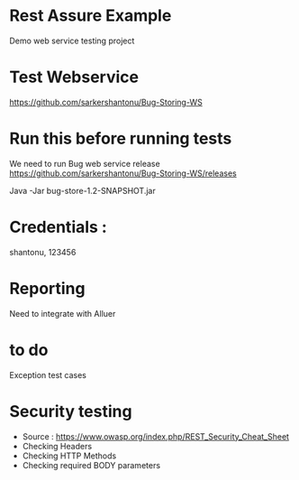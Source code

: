 # Rest Assure Example 
Demo web service testing project

# Test Webservice 
https://github.com/sarkershantonu/Bug-Storing-WS

# Run this before running tests
We need to run Bug web service release 
https://github.com/sarkershantonu/Bug-Storing-WS/releases

Java -Jar bug-store-1.2-SNAPSHOT.jar 

# Credentials : 
shantonu, 123456

# Reporting 
Need to integrate with Alluer 

# to do
Exception test cases

# Security testing
- Source : https://www.owasp.org/index.php/REST_Security_Cheat_Sheet
- Checking Headers
- Checking HTTP Methods
- Checking required BODY parameters 
